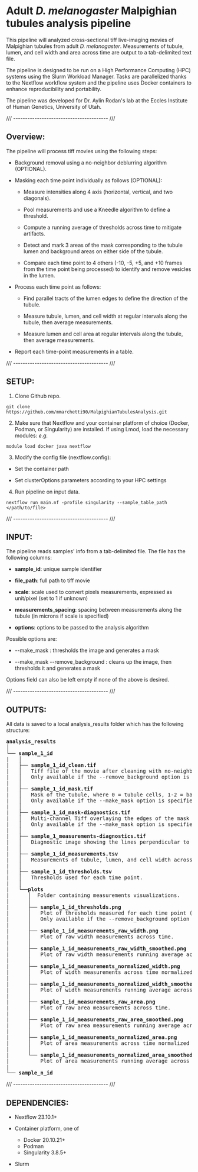 # Adult *D. melanogaster* Malpighian tubules analysis pipeline

This pipeline will analyzed cross-sectional tiff live-imaging movies of Malpighian tubules from adult *D. melanogaster*. Measurements of tubule, lumen, and cell width and area across time are output to a tab-delimited text file.

The pipeline is designed to be run on a High Performance Computing (HPC) systems using the Slurm Workload Manager. Tasks are parallelized thanks to the Nextflow workflow system and the pipeline uses Docker containers to enhance reproducibility and portability.

The pipeline was developed for Dr. Aylin Rodan's lab at the Eccles Institute of Human Genetics, University of Utah.

/// ---------------------------------------- ///

## Overview:

The pipeline will process tiff movies using the following steps:

* Background removal using a no-neighbor deblurring algorithm (OPTIONAL).

* Masking each time point individually as follows (OPTIONAL):

    * Measure intensities along 4 axis (horizontal, vertical, and two diagonals).

    * Pool measurements and use a Kneedle algorithm to define a threshold.

    * Compute a running average of thresholds across time to mitigate artifacts.

    * Detect and mark 3 areas of the mask corresponding to the tubule lumen and background areas on either side of the tubule.

    * Compare each time point to 4 others (-10, -5, +5, and +10 frames from the time point being processed) to identify and remove vesicles in the lumen.

* Process each time point as follows:

    * Find parallel tracts of the lumen edges to define the direction of the tubule.

    * Measure tubule, lumen, and cell width at regular intervals along the tubule, then average measurements.

    * Measure lumen and cell area at regular intervals along the tubule, then average measurements.

* Report each time-point measurements in a table.

/// ---------------------------------------- ///

## SETUP:

1. Clone Github repo.

```
git clone https://github.com/mmarchetti90/MalpighianTubulesAnalysis.git
```

2. Make sure that Nextflow and your container platform of choice (Docker, Podman, or Singularity) are installed. If using Lmod, load the necessary modules: *e.g.*

```
module load docker java nextflow 
```

3. Modify the config file (nextflow.config):

* Set the container path

* Set clusterOptions parameters according to your HPC settings

4. Run pipeline on input data.

```
nextflow run main.nf -profile singularity --sample_table_path </path/to/file>
```

/// ---------------------------------------- ///

## INPUT:

The pipeline reads samples' info from a tab-delimited file.
The file has the following columns:

* **sample_id**: unique sample identifier

* **file_path**: full path to tiff movie

* **scale**: scale used to convert pixels measurements, expressed as unit/pixel (set to 1 if unknown)

* **measurements_spacing**: spacing between measurements along the tubule (in microns if scale is specified)

* **options**: options to be passed to the analysis algorithm

Possible options are:

* --make_mask : thresholds the image and generates a mask

* --make_mask --remove_background : cleans up the image, then thresholds it and generates a mask

Options field can also be left empty if none of the above is desired.

/// ---------------------------------------- ///

## OUTPUTS:

All data is saved to a local analysis_results folder which has the following structure:

<pre>
<b>analysis_results</b>
│
└── <b>sample_1_id</b>
|   │
|   ├── <b>sample_1_id_clean.tif</b>
|   │   Tiff file of the movie after cleaning with no-neighbor deblurring.
|   │   Only available if the --remove_background option is specified.
|   │
|   ├── <b>sample_1_id_mask.tif</b>
|   │   Mask of the tubule, where 0 = tubule cells, 1-2 = background outside the tubule, 3 = lumen.
|   │   Only available if the --make_mask option is specified.
|   │
|   ├── <b>sample_1_id_mask-diagnostics.tif</b>
|   │   Multi-channel Tiff overlaying the edges of the mask (red) with the original movie (green).
|   │   Only available if the --make_mask option is specified.
|   │
|   ├── <b>sample_1_measurements-diagnostics.tif</b>
|   │   Diagnostic image showing the lines perpendicular to the lumen that were used for measurements of width.
|   │
|   ├── <b>sample_1_id_measurements.tsv</b>
|   │   Measurements of tubule, lumen, and cell width across time.
|   │
|   ├── <b>sample_1_id_thresholds.tsv</b>
|   │   Thresholds used for each time point.
|   │
|   └──<b>plots</b>
|      │  Folder containing measurements visualizations.
|      │
|      ├── <b>sample_1_id_thresholds.png</b>
|      │   Plot of thresholds measured for each time point (green) with overlaid running average (red).
|      │   Only available if the --remove_background option is specified.
|      │
|      ├── <b>sample_1_id_measurements_raw_width.png</b>
|      │   Plot of raw width measurements across time.
|      │
|      ├── <b>sample_1_id_measurements_raw_width_smoothed.png</b>
|      │   Plot of raw width measurements running average across time.
|      │
|      ├── <b>sample_1_id_measurements_normalized_width.png</b>
|      │   Plot of width measurements across time normalized to a 0-1 range.
|      │
|      ├── <b>sample_1_id_measurements_normalized_width_smoothed.png</b>
|      │   Plot of width measurements running average across time normalized to a 0-1 range.
|      │
|      ├── <b>sample_1_id_measurements_raw_area.png</b>
|      │   Plot of raw area measurements across time.
|      │
|      ├── <b>sample_1_id_measurements_raw_area_smoothed.png</b>
|      │   Plot of raw area measurements running average across time.
|      │
|      ├── <b>sample_1_id_measurements_normalized_area.png</b>
|      │   Plot of area measurements across time normalized to a 0-1 range.
|      │
|      └── <b>sample_1_id_measurements_normalized_area_smoothed.png</b>
|          Plot of area measurements running average across time normalized to a 0-1 range.
|
└── <b>sample_n_id</b>
</pre>

/// ---------------------------------------- ///

## DEPENDENCIES:

* Nextflow 23.10.1+

* Container platform, one of
    * Docker 20.10.21+
    * Podman
    * Singularity 3.8.5+

* Slurm
